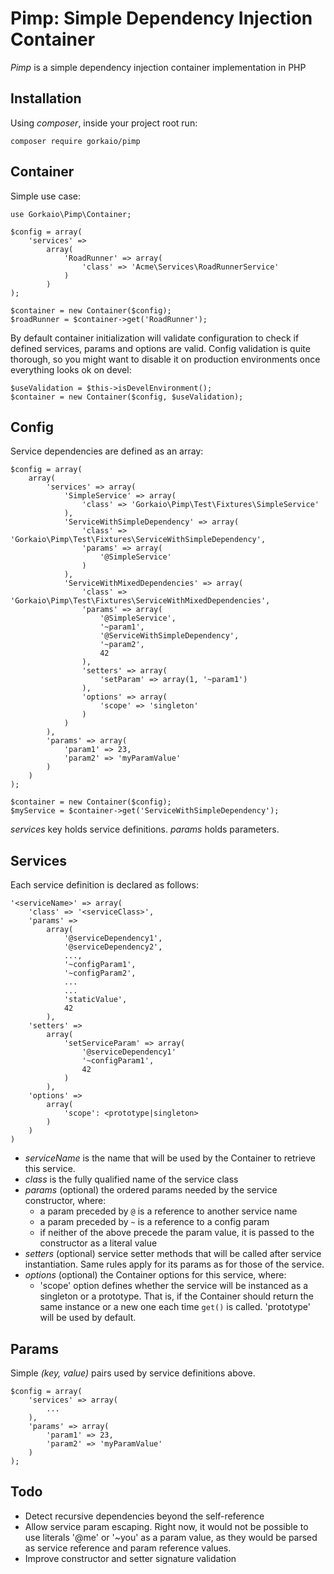 # Pimp: Simple Dependency Injection Container
_Pimp_ is a simple dependency injection container implementation in PHP

## Installation
Using _composer_, inside your project root run:

    composer require gorkaio/pimp

## Container
Simple use case:

    use Gorkaio\Pimp\Container;

    $config = array(
        'services' =>
            array(
                'RoadRunner' => array(
                    'class' => 'Acme\Services\RoadRunnerService'
                )
            )
    );

    $container = new Container($config);
    $roadRunner = $container->get('RoadRunner');

By default container initialization will validate configuration to check if defined services, params and options are
valid. Config validation is quite thorough, so you might want to disable it on production environments once everything
looks ok on devel:

    $useValidation = $this->isDevelEnvironment();
    $container = new Container($config, $useValidation);


## Config
Service dependencies are defined as an array:

    $config = array(
        array(
            'services' => array(
                'SimpleService' => array(
                    'class' => 'Gorkaio\Pimp\Test\Fixtures\SimpleService'
                ),
                'ServiceWithSimpleDependency' => array(
                    'class' => 'Gorkaio\Pimp\Test\Fixtures\ServiceWithSimpleDependency',
                    'params' => array(
                        '@SimpleService'
                    )
                ),
                'ServiceWithMixedDependencies' => array(
                    'class' => 'Gorkaio\Pimp\Test\Fixtures\ServiceWithMixedDependencies',
                    'params' => array(
                        '@SimpleService',
                        '~param1',
                        '@ServiceWithSimpleDependency',
                        '~param2',
                        42
                    ),
                    'setters' => array(
                        'setParam' => array(1, '~param1')
                    ),
                    'options' => array(
                        'scope' => 'singleton'
                    )
                )
            ),
            'params' => array(
                'param1' => 23,
                'param2' => 'myParamValue'
            )
        )
    );

    $container = new Container($config);
    $myService = $container->get('ServiceWithSimpleDependency');

_services_ key holds service definitions. _params_ holds parameters.

## Services
Each service definition is declared as follows:

    '<serviceName>' => array(
        'class' => '<serviceClass>',
        'params' =>
            array(
                '@serviceDependency1',
                '@serviceDependency2',
                ...,
                '~configParam1',
                '~configParam2',
                ...
                ...
                'staticValue',
                42
            ),
        'setters' =>
            array(
                'setServiceParam' => array(
                    '@serviceDependency1'
                    '~configParam1',
                    42
                )
            ),
        'options' =>
            array(
                'scope': <prototype|singleton>
            )
        )
    )

- _serviceName_ is the name that will be used by the Container to retrieve this service.
- _class_ is the fully qualified name of the service class
- _params_ (optional) the ordered params needed by the service constructor, where:
	- a param preceded by `@` is a reference to another service name
	- a param preceded by `~` is a reference to a config param
	- if neither of the above precede the param value, it is passed to the constructor as a literal value
- _setters_ (optional) service setter methods that will be called after service instantiation. Same rules apply for its params as for those of the service.
- _options_ (optional) the Container options for this service, where:
	- 'scope' option defines whether the service will be instanced as a singleton or a prototype. That is, if the Container should return the same instance or a new one each time `get()` is called. 'prototype' will be used by default.

## Params
Simple _(key, value)_ pairs used by service definitions above.

    $config = array(
        'services' => array(
            ...
        ),
        'params' => array(
            'param1' => 23,
            'param2' => 'myParamValue'
        )
    );
    
## Todo
- Detect recursive dependencies beyond the self-reference
- Allow service param escaping. Right now, it would not be possible to use literals '@me' or '~you' as a param value,
as they would be parsed as service reference and param reference values.
- Improve constructor and setter signature validation